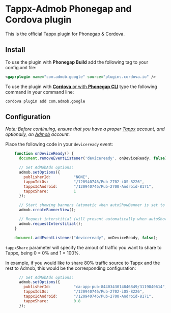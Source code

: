 Tappx-Admob Phonegap and Cordova plugin
===============================

This is the official Tappx plugin for Phonegap & Cordova.

## Install
To use the plugin with **Phonegap Build** add the following tag to your config.xml file:

```xml
<gap:plugin name="com.admob.google" source="plugins.cordova.io" />
```

To use the plugin with [**Cordova** or with **Phonegap CLI**](http://cordova.apache.org/docs/en/edge/guide_cli_index.md.html#The%20Command-line%20Interface) type the following command in your command line:

```shell
cordova plugin add com.admob.google
```

## Configuration

*Note: Before continuing, ensure that you have a proper [Tappx](http://www.tappx.com/?h=dec334d63287772de859bdb4e977fce6) account, and optionally, an [Admob](https://apps.admob.com/admob/signup) account.*

Place the following code in your `deviceready` event:
```javascript
    function onDeviceReady() {
      document.removeEventListener('deviceready', onDeviceReady, false);

      // Set AdMobAds options:
      admob.setOptions({
        publisherId:          "NONE",                                    // Replace with your AdMob id (if you don't have any, set it to "NONE")
        tappxIdiOs:           "/120940746/Pub-2702-iOS-8226",            // Replace with your Tappx Id for iOS
        tappxIdAndroid:       "/120940746/Pub-2700-Android-8171",        // Replace with your Tappx Id for Android
        tappxShare:           1                                          // Do not use lower tappxShare ratio if you have set publixherId to "NONE"
      });

      // Start showing banners (atomatic when autoShowBanner is set to true)
      admob.createBannerView();

      // Request interstitial (will present automatically when autoShowInterstitial is set to true)
      admob.requestInterstitial();
    }

    document.addEventListener("deviceready", onDeviceReady, false);
```

`tappxShare` parameter will specify the amout of traffic you want to share to Tappx, being 0 = 0% and 1 = 100%.

In example, if you would like to share 80% traffic source to Tappx and the rest to Admob, this would be the corresponding configuration:

```javascript
      // Set AdMobAds options:
      admob.setOptions({
        publisherId:          "ca-app-pub-8440343014846849/3119840614",  // Replace with your AdMob id
        tappxIdiOs:           "/120940746/Pub-2702-iOS-8226",            // Replace with your Tappx Id for iOS
        tappxIdAndroid:       "/120940746/Pub-2700-Android-8171",        // Replace with your Tappx Id for Android
        tappxShare:           0.8                                        // Do not use lower tappxShare ratio if you have set publixherId to "NONE"
      });
```
